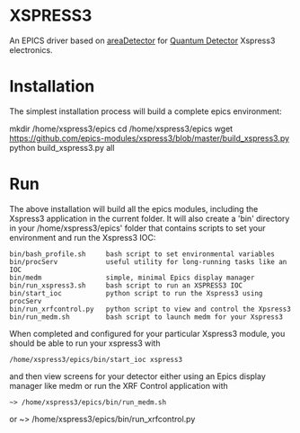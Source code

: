 # XSPRESS3
An EPICS driver based on [areaDetector](https://github.com/areaDetector) for [Quantum Detector](http://www.quantumdetectors.com) Xspress3 electronics.


# Installation

The simplest installation process will build a complete epics environment:

  mkdir /home/xspress3/epics
  cd    /home/xspress3/epics
  wget  https://github.com/epics-modules/xspress3/blob/master/build_xspress3.py
  python build_xspress3.py all


# Run

The above installation will build all the epics modules, including the
Xspress3 application in the current folder. It will also create a
'bin' directory in your /home/xspress3/epics' folder that contains
scripts to set your environment and run the Xspress3 IOC:

    bin/bash_profile.sh     bash script to set environmental variables
    bin/procServ            useful utility for long-running tasks like an IOC
    bin/medm                simple, minimal Epics display manager
    bin/run_xspress3.sh     bash script to run an XSPRESS3 IOC 
    bin/start_ioc           python script to run the Xspress3 using procServ
    bin/run_xrfcontrol.py   python script to view and control the Xpsress3
    bin/run_medm.sh         bash script to launch medm for your Xspress3 


When completed and configured for your particular Xspress3 module, you
should be able to run your xspress3 with 

    /home/xspress3/epics/bin/start_ioc xspress3

and then view screens for your detector either using an Epics display
manager like medm or run the XRF Control application with

    ~> /home/xspress3/epics/bin/run_medm.sh
or
    ~> /home/xspress3/epics/bin/run_xrfcontrol.py


